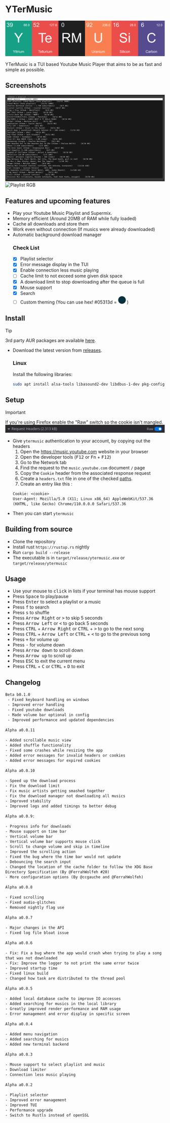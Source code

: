# YTerMusic

![YTeRMUSiC](./assets/banner/YTeRMUSiC.png "YTeRMUSiC")

YTerMusic is a TUI based Youtube Music Player that aims to be as fast and simple as possible.

## Screenshots
<p>
  <img
  src="./assets/screenshots/Choose-A-Playlist.png"
  alt="Choose a playlist"
  title="Choose a Playlist"
  />
  <img
  src="./assets/screenshots/Playlist-All.gif"
  alt="Playlist RGB"
  title="Playlist RGB"
  />
</p>


## Features and upcoming features

- Play your Youtube Music Playlist and Supermix.
- Memory efficient (Around 20MB of RAM while fully loaded)
- Cache all downloads and store them
- Work even without connection (If musics were already downloaded)
- Automatic background download manager
	### Check List 
	- [x] Playlist selector
	- [x] Error message display in the TUI
	- [x] Enable connection less music playing
	- [ ] Cache limit to not exceed some given disk space
	- [x] A download limit to stop downloading after the queue is full
	- [x] Mouse support
	- [x] Search
	- [ ] Custom theming (You can use hex! #05313d = ![05313d](./assets/hex/05313d.png "#05313d") )

## Install
> [!TIP]
> 3rd party AUR packages are available [here](https://aur.archlinux.org/packages?O=0&K=ytermusic).

- Download the latest version from [releases](https://github.com/ccgauche/ytermusic/releases/latest).
	### Linux
	Install the following libraries: 
	```sh
	sudo apt install alsa-tools libasound2-dev libdbus-1-dev pkg-config
	```

## Setup
> [!IMPORTANT] 
> If you're using Firefox enable the "Raw" switch so the cookie isn't mangled.
> ![Firefox Raw Switch](./assets/screenshots/Firefox-Raw-Switch.png "Firefox Raw Switch")

- Give `ytermusic` authentication to your account, by copying out the headers
	1. Open the https://music.youtube.com website in your browser
	2. Open the developer tools (<kbd>F12</kbd> or <kbd>Fn</kbd> + <kbd>F12</kbd>)
	3. Go to the Network tab
	4. Find the request to the `music.youtube.com` document `/` page
	5. Copy the `Cookie` header from the associated response request
	6. Create a `headers.txt` file in one of the checked [paths](https://docs.rs/directories/latest/directories/struct.ProjectDirs.html#method.config_dir).
	7. Create an entry like this :
	```
	Cookie: <cookie>
	User-Agent: Mozilla/5.0 (X11; Linux x86_64) AppleWebKit/537.36 (KHTML, like Gecko) Chrome/110.0.0.0 Safari/537.36
	```
- Then you can start `ytermusic`

## Building from source

- Clone the repository
- Install rust `https://rustup.rs` nightly
- Run `cargo build --release`
- The executable is in `target/release/ytermusic.exe` or `target/release/ytermusic`

## Usage

- Use your mouse to <kbd>click</kbd> in lists if your terminal has mouse support
- Press <kbd>Space</kbd> to play/pause
- Press <kbd>Enter</kbd> to select a playlist or a music
- Press <kbd>f</kbd> to search
- Press <kbd>s</kbd> to shuffle
- Press <kbd>Arrow Right</kbd> or <kbd>\></kbd> to skip 5 seconds
- Press <kbd>Arrow Left</kbd> or <kbd>\<</kbd> to go back 5 seconds
- Press <kbd>CTRL</kbd> + <kbd>Arrow Right</kbd> or <kbd>CTRL</kbd> + <kbd>\></kbd> to go to the next song
- Press <kbd>CTRL</kbd> + <kbd>Arrow Left</kbd> or <kbd>CTRL</kbd> + <kbd>\<</kbd> to go to the previous song
- Press <kbd>+</kbd> for volume up
- Press <kbd>-</kbd> for volume down
- Press <kbd>Arrow down</kbd> to scroll down
- Press <kbd>Arrow up</kbd> to scroll up
- Press <kbd>ESC</kbd> to exit the current menu
- Press <kbd>CTRL</kbd> + <kbd>C</kbd> or <kbd>CTRL</kbd> + <kbd>D</kbd> to exit

## Changelog

```
Beta b0.1.0
 - Fixed keyboard handling on windows
 - Improved error handling
 - Fixed youtube downloads
 - Made volume bar optional in config
 - Improved performance and updated dependencies

Alpha a0.0.11

- Added scrollable music view
- Added shuffle functionality
- Fixed some crashes while resizing the app
- Added error messages for invalid headers or cookies
- Added error messages for expired cookies

Alpha a0.0.10

- Speed up the download process
- Fix the download limit
- Fix music artists getting smashed together
- Fix the download manager not downloading all musics
- Improved stability
- Improved logs and added timings to better debug

Alpha a0.0.9:

- Progress info for downloads
- Mouse support on time bar
- Vertical volume bar
- Vertical volume bar supports mouse click
- Scroll to change volume and skip in timeline
- Improved the scrolling action
- Fixed the bug where the time bar would not update
- Debouncing the search input
- Changed the location of the cache folder to follow the XDG Base Directory Specification (By @FerrahWolfeh #20)
- More configuration options (By @ccgauche and @FerrahWolfeh)

Alpha a0.0.8

- Fixed scrolling
- Fixed audio-glitches
- Removed nightly flag use

Alpha a0.0.7

- Major changes in the API
- Fixed log file bloat issue

Alpha a0.0.6

- Fix: Fix a bug where the app would crash when trying to play a song that was not downloaded
- Fix: Improve the logger to not print the same error twice
- Improved startup time
- Fixed linux build
- Changed how task are distributed to the thread pool

Alpha a0.0.5

- Added local database cache to improve IO accesses
- Added searching for musics in the local library
- Greatly improved render performance and RAM usage
- Error management and error display in specific screen

Alpha a0.0.4

- Added menu navigation
- Added searching for musics
- Added new terminal backend

Alpha a0.0.3

- Mouse support to select playlist and music
- Download limiter
- Connection less music playing

Alpha a0.0.2

- Playlist selector
- Improved error management
- Improved TUI
- Performance upgrade
- Switch to Rustls instead of openSSL
```